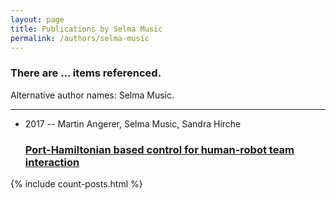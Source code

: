 ```yaml
---
layout: page
title: Publications by Selma Music
permalink: /authors/selma-music
---
```


<h3 id="number-posts">There are ... items referenced.</h3>
<p id='info-authors'>Alternative author names: Selma Music.</p>
<hr />
<ul class="post-list">
<li><span class='post-meta'>2017 -- Martin Angerer, Selma Music, Sandra Hirche</span><h3><a class='post-link' href="{{ site.baseurl }}/port-hamiltonian-based-control-for-human-robot-team-interaction">Port-Hamiltonian based control for human-robot team interaction</a></h3></li>

</ul>
{% include count-posts.html %}
